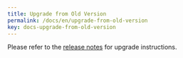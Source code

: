```yaml
---
title: Upgrade from Old Version
permalink: /docs/en/upgrade-from-old-version
key: docs-upgrade-from-old-version
---
```

Please refer to the [release notes](https://github.com/apitestbase/apitestbase/releases) for upgrade instructions.